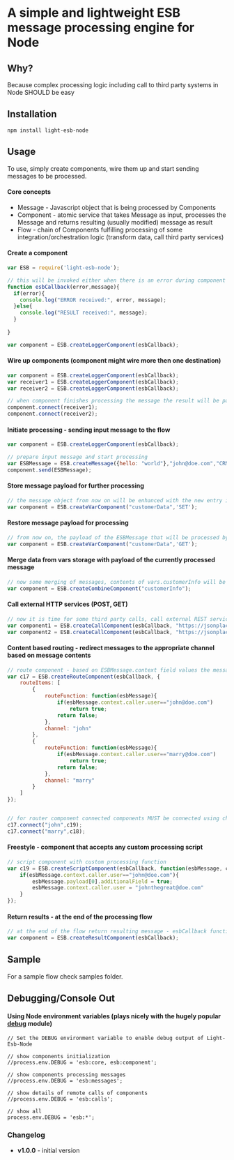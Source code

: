 A simple and lightweight ESB message processing engine for Node
=======

## Why?
Because complex processing logic including call to third party systems in Node SHOULD be easy

## Installation
```
npm install light-esb-node
```


## Usage
To use, simply create components, wire them up and start sending messages to be processed.

#### Core concepts
* Message - Javascript object that is being processed by Components
* Component - atomic service that takes Message as input, processes the Message and returns resulting (usually modified) message as result
* Flow - chain of Components fulfilling processing of some integration/orchestration logic (transform data, call third party services)


#### Create a component
```js
var ESB = require('light-esb-node');

// this will be invoked either when there is an error during component processing or when the ResultComponent is reached
function esbCallback(error,message){
  if(error){
    console.log("ERROR received:", error, message);
  }else{
    console.log("RESULT received:", message);
  }
  
}

var component = ESB.createLoggerComponent(esbCallback);
```

#### Wire up components (component might wire more then one destination)
```js
var component = ESB.createLoggerComponent(esbCallback);
var receiver1 = ESB.createLoggerComponent(esbCallback);
var receiver2 = ESB.createLoggerComponent(esbCallback);

// when component finishes processing the message the result will be passed by to the receiver1 component and receiver2 component for further processing
component.connect(receiver1);
component.connect(receiver2);
```

#### Initiate processing - sending input message to the flow
```js
var component = ESB.createLoggerComponent(esbCallback);

// prepare input message and start processing 
var ESBMessage = ESB.createMessage({hello: "world"},"john@doe.com","CRM","x92938XA");
component.send(ESBMessage);
```

#### Store message payload for further processing
```js
// the message object from now on will be enhanced with the new entry in the vars section (vars.customerData) of the ESBMessage
var component = ESB.createVarComponent("customerData",'SET');
```

#### Restore message payload for processing
```js
// from now on, the payload of the ESBMessage that will be processed by next component in the flow will be replaced with contents of the vars.customerData object
var component = ESB.createVarComponent("customerData",'GET');
```

#### Merge data from vars storage with payload of the currently processed message
```js
// now some merging of messages, contents of vars.customerInfo will be merged into processed message payload 
var component = ESB.createCombineComponent("customerInfo");
```

#### Call external HTTP services (POST, GET)
```js
// now it is time for some third party calls, call external REST service
var component1 = ESB.createCallComponent(esbCallback, "https://jsonplaceholder.typicode.com/users", "get");
var component2 = ESB.createCallComponent(esbCallback, "https://jsonplaceholder.typicode.com/posts", "post");
```

#### Content based routing - redirect messages to the appropriate channel based on message contents
```js
// route component - based on ESBMessage.context field values the message will be routed to the appropriate named channel
var c17 = ESB.createRouteComponent(esbCallback, {
	routeItems: [
		{
			routeFunction: function(esbMessage){
				if(esbMessage.context.caller.user=="john@doe.com")
					return true;
				return false;
			},
			channel: "john"
		},
		{
			routeFunction: function(esbMessage){
				if(esbMessage.context.caller.user=="marry@doe.com")
					return true;
				return false;	
			},
			channel: "marry"
		}
	]
});  


// for router component connected components MUST be connected using channel names
c17.connect("john",c19);
c17.connect("marry",c18);
```

#### Freestyle - component that accepts any custom processing script
```js
// script component with custom processing function
var c19 = ESB.createScriptComponent(esbCallback, function(esbMessage, callback){
	if(esbMessage.context.caller.user=="john@doe.com"){
		esbMessage.payload[0].additionalField = true;
		esbMessage.context.caller.user = "johnthegreat@doe.com"
	}
});
```

#### Return results - at the end of the processing flow
```js
// at the end of the flow return resulting message - esbCallback function will receive the resulting message object 
var component = ESB.createResultComponent(esbCallback);  
```
## Sample
For a sample flow check samples folder.

## Debugging/Console Out

#### Using Node environment variables (plays nicely with the hugely popular [debug](https://www.npmjs.com/package/debug) module)
```
// Set the DEBUG environment variable to enable debug output of Light-Esb-Node

// show components initialization
//process.env.DEBUG = 'esb:core, esb:component';

// show components processing messages
//process.env.DEBUG = 'esb:messages';

// show details of remote calls of components
//process.env.DEBUG = 'esb:calls';

// show all
process.env.DEBUG = 'esb:*';
```

### Changelog
- **v1.0.0** - initial version
